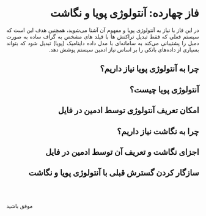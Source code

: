 <div dir="rtl" align='justify'>

# فاز چهارده: آنتولوژی پویا و نگاشت

در این فاز با نیاز به آنتولوژی پویا و مفهوم آن آشنا می‌شوید، همچنین هدف این است که سیستم فعلی که فقط تبدیل تراکنش ها با فیلد های مشخص به گراف ساده به صورت دمبل را پشتیبانی می‌کند به سامانه‌ای با مدل داده داینامیک (پویا) تبدیل شود که بتواند بسیاری از داده‌های بانکی را بر اساس نیاز ادمین سیستم پوشش دهد.


## چرا به آنتولوژی پویا نیاز داریم؟


## آنتولوژی پویا چیست؟


## امکان تعریف آنتولوژی توسط ادمین در فایل


## چرا به نگاشت نیاز داریم؟

## اجزای نگاشت و تعریف آن توسط ادمین در فایل


## سازگار کردن گسترش قبلی با آنتولوژی پویا و نگاشت 

<br></br>
</div>

موفق باشید



